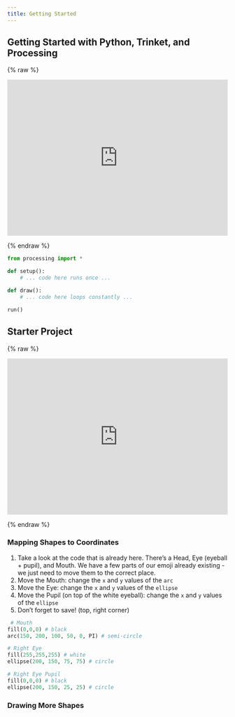 ```yaml
---
title: Getting Started
---
```


## Getting Started with Python, Trinket, and Processing

{% raw %}

<iframe src="https://trinket.io/embed/python/02e6c04961" width="100%" height="356" frameborder="0" marginwidth="0" marginheight="0" allowfullscreen></iframe>

{% endraw %}

```python
from processing import *

def setup():
    # ... code here runs once ...

def draw():
    # ... code here loops constantly ...

run()
```


## Starter Project

{% raw %}

<iframe src="https://trinket.io/embed/python/5753593d06" width="100%" height="356" frameborder="0" marginwidth="0" marginheight="0" allowfullscreen></iframe>

{% endraw %}

### Mapping Shapes to Coordinates

1. Take a look at the code that is already here. There’s a Head, Eye (eyeball + pupil), and Mouth. We have a few parts of our emoji already existing - we just need to move them to the correct place. 
2. Move the Mouth: change the `x` and `y` values of the `arc`
3. Move the Eye: change the `x` and `y` values of the `ellipse`
4. Move the Pupil (on top of the white eyeball): change the `x` and `y` values of the `ellipse`
5. Don’t forget to save! (top, right corner)

```python
 # Mouth
fill(0,0,0) # black
arc(150, 200, 100, 50, 0, PI) # semi-circle

# Right Eye
fill(255,255,255) # white
ellipse(200, 150, 75, 75) # circle

# Right Eye Pupil
fill(0,0,0) # black
ellipse(200, 150, 25, 25) # circle
```

### Drawing More Shapes